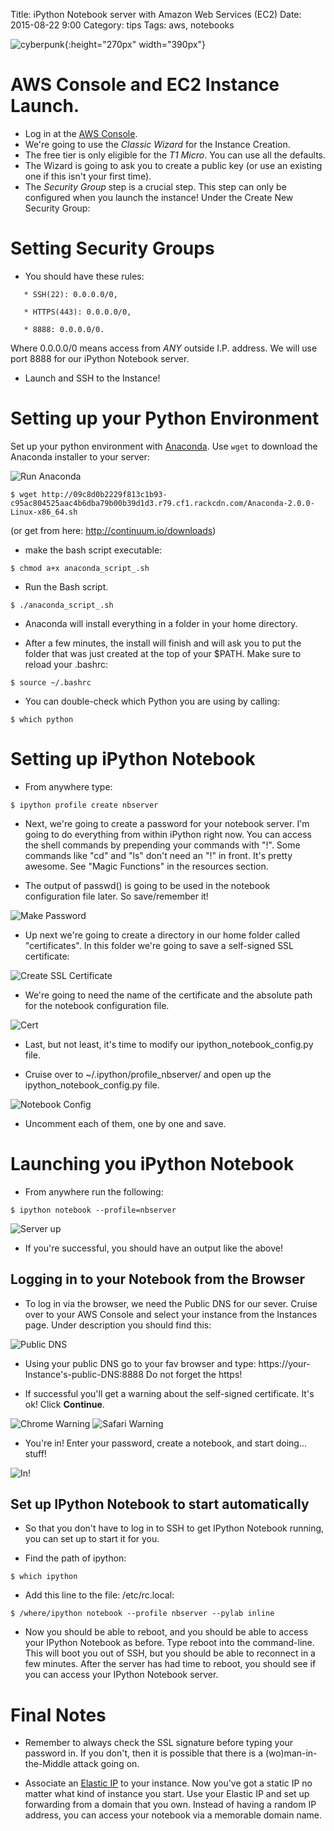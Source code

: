 Title: iPython Notebook server with Amazon Web Services (EC2) 
Date: 2015-08-22 9:00 
Category: tips
Tags: aws, notebooks

![cyberpunk](./cyberpunk/container.png){:height="270px" width="390px"}

# AWS Console and EC2 Instance Launch.

- Log in at the [AWS Console](http://aws.amazon.com/console/).
- We're going to use the _Classic Wizard_ for the Instance Creation.
- The free tier is only eligible for the *T1 Micro*.  You can use all the defaults.
- The Wizard is going to ask you to create a public key (or use an existing one if this isn't your first time). 
- The *Security Group* step is a crucial step. This step can only be configured when you launch the instance! Under the Create New Security Group:

# Setting Security Groups

- You should have  these rules:

```
   * SSH(22): 0.0.0.0/0, 

   * HTTPS(443): 0.0.0.0/0, 

   * 8888: 0.0.0.0/0. 
```

Where 0.0.0.0/0 means access from *ANY* outside I.P. address. We will use port 8888 for our iPython Notebook server. 

- Launch and SSH to the Instance!


# Setting up your Python Environment

Set up your python environment with [Anaconda](http://continuum.io/downloads.html). Use `wget` to download the Anaconda installer to your server:

![Run Anaconda](https://dl.dropbox.com/u/550268/iPython%20Gist/RunAnaconda.png)
```
$ wget http://09c8d0b2229f813c1b93-c95ac804525aac4b6dba79b00b39d1d3.r79.cf1.rackcdn.com/Anaconda-2.0.0-Linux-x86_64.sh
```

(or get from here: http://continuum.io/downloads)

- make the bash script executable:

```
$ chmod a+x anaconda_script_.sh
```

- Run the Bash script. 

```
$ ./anaconda_script_.sh
```

- Anaconda will install everything in a folder in your home directory.


- After a few minutes, the install will finish and will ask you to put the folder that was just created at the top of your $PATH. Make sure to reload your .bashrc:

```
$ source ~/.bashrc
```

- You can double-check which Python you are using by calling: 

```
$ which python
```


# Setting up iPython Notebook

- From anywhere type:

```
$ ipython profile create nbserver
```

- Next, we're going to create a password for your notebook server. I'm going to do everything from within iPython right now. You can access the shell commands by prepending your commands with "!". Some commands like "cd" and "ls" don't need an "!" in front. It's pretty awesome. See "Magic Functions" in the resources section.

- The output of passwd() is going to be used in the notebook configuration file later. So save/remember it!

![Make Password](https://dl.dropbox.com/u/550268/iPython%20Gist/MakePassword.png)

- Up next we're going to create a directory in our home folder called "certificates". In this folder we're going to save a self-signed SSL certificate:

![Create SSL Certificate](https://dl.dropbox.com/u/550268/iPython%20Gist/CreateSSLCert.png)

- We're going to need the name of the certificate and the absolute path for the notebook configuration file.

![Cert](https://dl.dropbox.com/u/550268/iPython%20Gist/SSLCertPath.png)

- Last, but not least, it's time to modify our ipython_notebook_config.py file.

- Cruise over to ~/.ipython/profile_nbserver/ and open up the ipython_notebook_config.py file.

![Notebook Config](https://dl.dropbox.com/u/550268/iPython%20Gist/ModifyConfig.png)

- Uncomment each of them, one by one and save.


# Launching you iPython Notebook
-  From anywhere run the following: 

```
$ ipython notebook --profile=nbserver
```

![Server up](https://dl.dropbox.com/u/550268/iPython%20Gist/ServerUp.png)

- If you're successful, you should have an output like the above! 


## Logging in to your Notebook from the Browser
- To log in via the browser, we need the Public DNS for our sever. Cruise over to your AWS Console and select your instance from the Instances page. Under description you should find this:

![Public DNS](https://dl.dropbox.com/u/550268/iPython%20Gist/AmazonPublicDNS.png)

- Using your public DNS go to your fav browser and type:
   https://your-Instance's-public-DNS:8888
Do not forget the https!

- If successful you'll get a warning about the self-signed certificate. It's ok! Click **Continue**.

![Chrome Warning](https://dl.dropbox.com/u/550268/iPython%20Gist/ChromeSSLWarning.png)
![Safari Warning](https://dl.dropbox.com/u/550268/iPython%20Gist/SafariSSLWarning.png)

- You're in! Enter your password, create a notebook, and start doing... stuff!

![In!](https://dl.dropbox.com/u/550268/iPython%20Gist/in%21.png)


## Set up IPython Notebook to start automatically

- So that you don't have to log in to SSH to get IPython Notebook running, you can set up to start it for you.

- Find the path of ipython:

```
$ which ipython
```

- Add this line to the file: /etc/rc.local:

```
$ /where/ipython notebook --profile nbserver --pylab inline

```
- Now you should be able to reboot, and you should be able to access your IPython Notebook as before. Type reboot into the command-line. 
This will boot you out of SSH, but you should be able to reconnect in a few minutes. After the server has had time to reboot, 
you should see if you can access your IPython Notebook server.


# Final Notes

- Remember to always check the SSL signature before typing your password in. If you don't, then it is possible that there is a (wo)man-in-the-Middle attack going on.

- Associate an [Elastic IP](http://aws.amazon.com/articles/1346) to your instance. Now you've got a static IP no matter what kind of instance you start. Use your Elastic IP and set up forwarding from a domain that you own. Instead of having a random IP address, you can access your notebook via a memorable domain name. 

